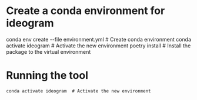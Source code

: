 
# Create a conda environment for ideogram
conda env create --file environment.yml  # Create conda environment
conda activate ideogram  # Activate the new environment
poetry install  # Install the package to the virtual environment

# Running the tool

```
conda activate ideogram  # Activate the new environment
```

